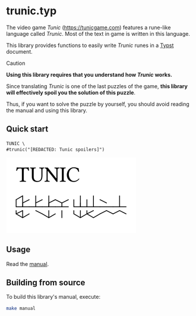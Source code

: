 # trunic.typ

The video game *Tunic* (https://tunicgame.com) features a rune-like language called *Trunic*.
Most of the text in game is written in this language.

This library provides functions to easily write *Trunic* runes in a [Typst](https://typst.app) document.

> [!CAUTION]
> **Using this library requires that you understand how *Trunic* works.**
> 
> Since translating *Trunic* is one of the last puzzles of the game,
> **this library will effectively spoil you the solution of this puzzle**.
> 
> Thus, if you want to solve the puzzle by yourself, you should avoid reading the manual and using this library.

## Quick start

```typ
TUNIC \
#trunic("[REDACTED: Tunic spoilers]")
```
![Quick start output](docs/quick_start.svg)

## Usage

Read the [manual](https://github.com/Dragonink/trunic.typ/releases/latest/download/manual.pdf).

## Building from source

To build this library's manual, execute:
```sh
make manual
```
